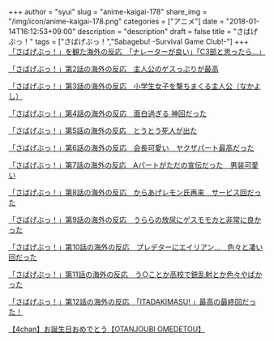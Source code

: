 +++
author = "syui"
slug = "anime-kaigai-178"
share_img = "/img/icon/anime-kaigai-178.png"
categories = ["アニメ"]
date = "2018-01-14T16:12:53+09:00"
description = "description"
draft = false
title = "さばげぶっ！"
tags = ["さばげぶっ！","Sabagebu! -Survival Game Club!-"]
+++
<a href="http://cosmoneapolitan.blog.fc2.com/blog-entry-375.html" rel="nofollow" target="_blank" title="「さばげぶっ！」を観た海外の反応　「ナレーターが良い」「C3部と思ったら…」">「さばげぶっ！」を観た海外の反応　「ナレーターが良い」「C3部と思ったら…」</a>

<a href="http://cosmoneapolitan.blog.fc2.com/blog-entry-377.html" rel="nofollow" target="_blank" title="「さばげぶっ！」第2話の海外の反応　主人公のゲスっぷりが最高">「さばげぶっ！」第2話の海外の反応　主人公のゲスっぷりが最高</a>

<a href="http://cosmoneapolitan.blog.fc2.com/blog-entry-380.html" rel="nofollow" target="_blank" title="「さばげぶっ！」第3話の海外の反応　小学生女子を撃ちまくる主人公（なかよし）">「さばげぶっ！」第3話の海外の反応　小学生女子を撃ちまくる主人公（なかよし）</a>

<a href="http://cosmoneapolitan.blog.fc2.com/blog-entry-382.html" rel="nofollow" target="_blank" title="「さばげぶっ！」第4話の海外の反応　面白過ぎる 神回だった">「さばげぶっ！」第4話の海外の反応　面白過ぎる 神回だった</a>

<a href="http://cosmoneapolitan.blog.fc2.com/blog-entry-385.html" rel="nofollow" target="_blank" title="「さばげぶっ！」第5話の海外の反応　とうとう死人が出た">「さばげぶっ！」第5話の海外の反応　とうとう死人が出た</a>

<a href="http://cosmoneapolitan.blog.fc2.com/blog-entry-388.html" rel="nofollow" target="_blank" title="「さばげぶっ！」第6話の海外の反応　会長可愛い　ヤクザパート最高だった">「さばげぶっ！」第6話の海外の反応　会長可愛い　ヤクザパート最高だった</a>

<a href="http://cosmoneapolitan.blog.fc2.com/blog-entry-389.html" rel="nofollow" target="_blank" title="「さばげぶっ！」第7話の海外の反応　Aパートがただの宣伝だった　男装可愛い">「さばげぶっ！」第7話の海外の反応　Aパートがただの宣伝だった　男装可愛い</a>

<a href="http://cosmoneapolitan.blog.fc2.com/blog-entry-390.html" rel="nofollow" target="_blank" title="「さばげぶっ！」第8話の海外の反応　からあげレモン氏再来　サービス回だった">「さばげぶっ！」第8話の海外の反応　からあげレモン氏再来　サービス回だった</a>

<a href="http://cosmoneapolitan.blog.fc2.com/blog-entry-393.html" rel="nofollow" target="_blank" title="「さばげぶっ！」第9話の海外の反応　うららの放尿にゲスモモカと非常に良かった">「さばげぶっ！」第9話の海外の反応　うららの放尿にゲスモモカと非常に良かった</a>

<a href="http://cosmoneapolitan.blog.fc2.com/blog-entry-396.html" rel="nofollow" target="_blank" title="「さばげぶっ！」第10話の海外の反応　プレデターにエイリアン…　色々と凄い回だった">「さばげぶっ！」第10話の海外の反応　プレデターにエイリアン…　色々と凄い回だった</a>

<a href="http://cosmoneapolitan.blog.fc2.com/blog-entry-398.html" rel="nofollow" target="_blank" title="「さばげぶっ！」第11話の海外の反応　う○ことか高校で銃乱射とか色々やばかった">「さばげぶっ！」第11話の海外の反応　う○ことか高校で銃乱射とか色々やばかった</a>

<a href="http://cosmoneapolitan.blog.fc2.com/blog-entry-399.html" rel="nofollow" target="_blank" title="「さばげぶっ！」第12話の海外の反応　「ITADAKIMASU! 」最高の最終回だった！">「さばげぶっ！」第12話の海外の反応　「ITADAKIMASU! 」最高の最終回だった！</a>

<a href="http://kaigai2chsokuhou.com/2016/12/17/otanjoubi-omedetou/" rel="nofollow" target="_blank" title="【4chan】お誕生日おめでとう【OTANJOUBI OMEDETOU】">【4chan】お誕生日おめでとう【OTANJOUBI OMEDETOU】</a>

